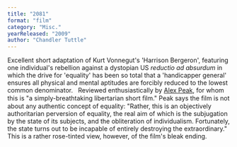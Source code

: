 ```yaml
---
title: "2081"
format: "film"
category: "Misc."
yearReleased: "2009"
author: "Chandler Tuttle"
---
```

Excellent short adaptation of Kurt Vonnegut's  'Harrison Bergeron', featuring one individual's rebellion against a  dystopian US _reductio ad absurdum_ in which the drive for  'equality' has been so total that a 'handicapper general' ensures  all physical and mental aptitudes are forcibly reduced to the lowest  common denominator.
 
Reviewed enthusiastically by <a href="http://alexpeak.com/art/films/2081/">Alex Peak</a>, for  whom this is "a simply-breathtaking libertarian short ﬁlm." Peak  says the film is not about any authentic concept of equality:  "Rather, this is an objectively authoritarian perversion of  equality, the real aim of which is the subjugation by the state of  its subjects, and the obliteration of individualism. Fortunately,  the state turns out to be incapable of entirely destroying the  extraordinary." This is a rather rose-tinted view, however, of the  film's bleak ending.
 
 
